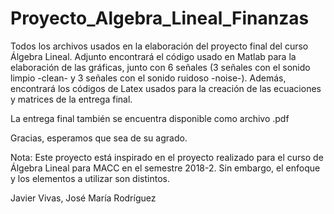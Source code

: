 # Proyecto_Algebra_Lineal_Finanzas
Todos los archivos usados en la elaboración del proyecto final del curso Álgebra Lineal.
Adjunto encontrará el código usado en Matlab para la elaboración de las gráficas, junto con 6 señales (3 señales con el sonido limpio -clean- y 3 señales con el sonido ruidoso -noise-).
Además, encontrará los códigos de Latex usados para la creación de las ecuaciones y matrices de la entrega final.

La entrega final también se encuentra disponible como archivo .pdf

Gracias, esperamos que sea de su agrado.

Nota: Este proyecto está inspirado en el proyecto realizado para el curso de Álgebra Lineal para
MACC en el semestre 2018-2. Sin embargo, el enfoque y los elementos a utilizar son distintos.

Javier Vivas, José María Rodríguez
